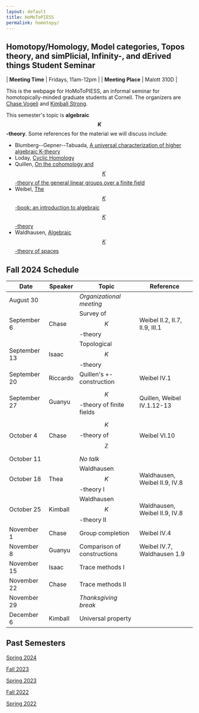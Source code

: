 ```yaml
---
layout: default
title: HoMoToPIESS
permalink: homotopy/
---
```

## **Ho**motopy/**Ho**mology, **Mo**del categories, **To**pos theory, and sim**P**licial, **I**nfinity-, and d**E**rived things **S**tudent **S**eminar

| __Meeting Time__ | Fridays, 11am-12pm |
| __Meeting Place__ | Malott 310D |

This is the webpage for HoMoToPIESS, an informal seminar for homotopically-minded graduate students at Cornell. The organizers are [Chase Vogeli](https://chasevoge.li/) and [Kimball Strong](https://e.math.cornell.edu/people/Kimball_Strong/).

This semester's topic is __algebraic $$K$$-theory__. Some references for the material we will discuss include:
- Blumberg--Gepner--Tabuada, [A universal characterization of higher algebraic K-theory](https://arxiv.org/abs/1001.2282)
- Loday, [Cyclic Homology](https://link.springer.com/book/10.1007/978-3-662-11389-9)
- Quillen, [On the cohomology and $$K$$-theory of the general linear groups over a finite field](https://www.jstor.org/stable/1970825)
- Weibel, [The $$K$$-book: an introduction to algebraic $$K$$-theory](https://sites.math.rutgers.edu/~weibel/Kbook.html)
- Waldhausen, [Algebraic $$K$$-theory of spaces](https://www.math.uni-bielefeld.de/~fw/algebraic_K_theory_of_spaces.pdf)

## Fall 2024 Schedule

| Date | Speaker | Topic | Reference |
| --- | --- | --- | --- |
| August 30 | | *Organizational meeting* | |
| September 6 | Chase | Survey of $$K$$-theory | Weibel II.2, II.7, II.9, III.1 |
| September 13 | Isaac | Topological $$K$$-theory | |
| September 20 | Riccardo | Quillen's +-construction | Weibel IV.1 |
| September 27 | Guanyu | $$K$$-theory of finite fields | Quillen, Weibel IV.1.12-13 |
| October 4 | Chase | $$K$$-theory of $$\mathbb{Z}$$ | Weibel VI.10 |
| October 11 | | *No talk* | |
| October 18 | Thea | Waldhausen $$K$$-theory I | Waldhausen, Weibel II.9, IV.8 |
| October 25 | Kimball | Waldhausen $$K$$-theory II | Waldhausen, Weibel II.9, IV.8 |
| November 1 | Chase | Group completion | Weibel IV.4 |
| November 8 | Guanyu | Comparison of constructions | Weibel IV.7, Waldhausen 1.9 |
| November 15 | Isaac | Trace methods I | |
| November 22 | Chase | Trace methods II | |
| November 29 | | *Thanksgiving break* | |
| December 6 | Kimball | Universal property | |

## Past Semesters

[Spring 2024](sp24.html)

[Fall 2023](fa23.html)

[Spring 2023](sp23.html)

[Fall 2022](fa22.html)

[Spring 2022](sp22.html)
